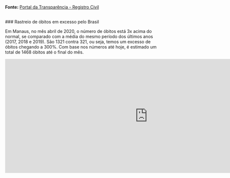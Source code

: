 [](https://davidscamurca.github.io/tracking-excess-deaths)

**Fonte:** [Portal da Transparência - Registro Civil](https://transparencia.registrocivil.org.br/registros)<br>

<br>
### Rastreio de óbitos em excesso pelo Brasil

Em Manaus, no mês abril de 2020, o número de óbitos está 3x acima do normal, se comparado com a média do mesmo período dos últimos anos (2017, 2018 e 2019). São 1321 contra 321, ou seja, temos um excesso de óbitos chegando a 300%. Com base nos números até hoje, é estimado um total de 1468 óbitos até o final do mês.
<iframe width="925" height="372" seamless frameborder="0" scrolling="no" src="https://docs.google.com/spreadsheets/d/e/2PACX-1vQZFztIR4SJeSNrZwCzNP6lOkbIdwDIA5L1e_Qwn1dlUVD_iqXSgW3ff-qnZDKTtImbf1tnmS7ChnuU/pubchart?oid=634226051&amp;format=interactive"></iframe>
